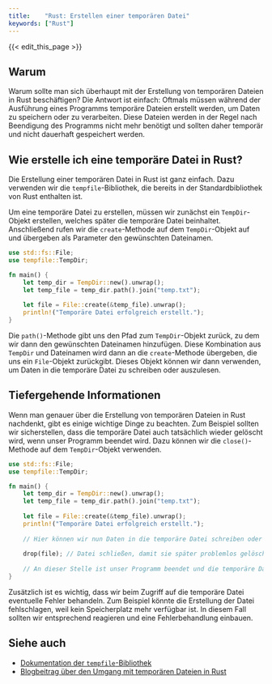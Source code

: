 ```yaml
---
title:    "Rust: Erstellen einer temporären Datei"
keywords: ["Rust"]
---
```


{{< edit_this_page >}}

## Warum

Warum sollte man sich überhaupt mit der Erstellung von temporären Dateien in Rust beschäftigen? Die Antwort ist einfach: Oftmals müssen während der Ausführung eines Programms temporäre Dateien erstellt werden, um Daten zu speichern oder zu verarbeiten. Diese Dateien werden in der Regel nach Beendigung des Programms nicht mehr benötigt und sollten daher temporär und nicht dauerhaft gespeichert werden.

## Wie erstelle ich eine temporäre Datei in Rust?

Die Erstellung einer temporären Datei in Rust ist ganz einfach. Dazu verwenden wir die `tempfile`-Bibliothek, die bereits in der Standardbibliothek von Rust enthalten ist.

Um eine temporäre Datei zu erstellen, müssen wir zunächst ein `TempDir`-Objekt erstellen, welches später die temporäre Datei beinhaltet. Anschließend rufen wir die `create`-Methode auf dem `TempDir`-Objekt auf und übergeben als Parameter den gewünschten Dateinamen.

```Rust
use std::fs::File;
use tempfile::TempDir;

fn main() {
    let temp_dir = TempDir::new().unwrap();
    let temp_file = temp_dir.path().join("temp.txt");
    
    let file = File::create(&temp_file).unwrap();
    println!("Temporäre Datei erfolgreich erstellt.");
}
```

Die `path()`-Methode gibt uns den Pfad zum `TempDir`-Objekt zurück, zu dem wir dann den gewünschten Dateinamen hinzufügen. Diese Kombination aus `TempDir` und Dateinamen wird dann an die `create`-Methode übergeben, die uns ein `File`-Objekt zurückgibt. Dieses Objekt können wir dann verwenden, um Daten in die temporäre Datei zu schreiben oder auszulesen.

## Tiefergehende Informationen

Wenn man genauer über die Erstellung von temporären Dateien in Rust nachdenkt, gibt es einige wichtige Dinge zu beachten. Zum Beispiel sollten wir sicherstellen, dass die temporäre Datei auch tatsächlich wieder gelöscht wird, wenn unser Programm beendet wird. Dazu können wir die `close()`-Methode auf dem `TempDir`-Objekt verwenden.

```Rust
use std::fs::File;
use tempfile::TempDir;

fn main() {
    let temp_dir = TempDir::new().unwrap();
    let temp_file = temp_dir.path().join("temp.txt");
    
    let file = File::create(&temp_file).unwrap();
    println!("Temporäre Datei erfolgreich erstellt.");
    
    // Hier können wir nun Daten in die temporäre Datei schreiben oder auslesen.
    
    drop(file); // Datei schließen, damit sie später problemlos gelöscht werden kann.
    
    // An dieser Stelle ist unser Programm beendet und die temporäre Datei wird automatisch gelöscht.
}
```

Zusätzlich ist es wichtig, dass wir beim Zugriff auf die temporäre Datei eventuelle Fehler behandeln. Zum Beispiel könnte die Erstellung der Datei fehlschlagen, weil kein Speicherplatz mehr verfügbar ist. In diesem Fall sollten wir entsprechend reagieren und eine Fehlerbehandlung einbauen.

## Siehe auch

- [Dokumentation der `tempfile`-Bibliothek](https://doc.rust-lang.org/tempfile/tempfile/index.html)
- [Blogbeitrag über den Umgang mit temporären Dateien in Rust](https://blog.rust-lang.org/temporary-files-in-rust/)